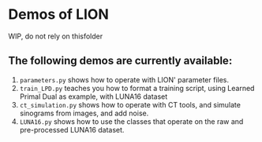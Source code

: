 # Demos of LION
WIP, do not rely on thisfolder 

## The following demos are currently available:

1. `parameters.py` shows how to operate with LION' parameter files.
2. `train_LPD.py` teaches you how to format a training script, using Learned Primal Dual as example, with LUNA16 dataset
3. `ct_simulation.py` shows how to operate with CT tools, and simulate sinograms from images, and add noise.
4. `LUNA16.py` shows how to use the classes that operate on the raw and pre-processed LUNA16 dataset.
